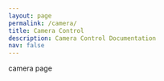```yaml
---
layout: page
permalink: /camera/
title: Camera Control
description: Camera Control Documentation
nav: false
---
```

camera page